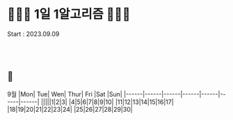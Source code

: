 # 👩🏻‍💻 1일 1알고리즘 👩🏻‍💻

Start : 2023.09.09

<br><br>
## 📆 
9월 
|Mon|	Tue|	Wen|	Thur|	Fri	|Sat |Sun|
|------|------|------|------|------|------|------|
|||||1|2|3|
|4|5|6|7|8|9|10|
|11|12|13|14|15|16|17|
|18|19|20|21|22|23|24|
|25|26|27|28|29|30|

